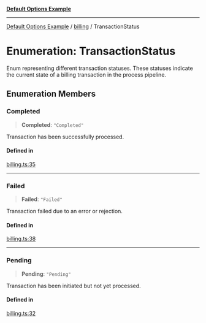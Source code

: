 [**Default Options Example**](../../README.md)

***

[Default Options Example](../../modules.md) / [billing](../README.md) / TransactionStatus

# Enumeration: TransactionStatus

Enum representing different transaction statuses.
These statuses indicate the current state of a billing transaction in the process pipeline.

## Enumeration Members

### Completed

> **Completed**: `"Completed"`

Transaction has been successfully processed.

#### Defined in

[billing.ts:35](https://github.com/typedoc2md/dummy-typescript-api/blob/main/src/billing.ts#L35)

***

### Failed

> **Failed**: `"Failed"`

Transaction failed due to an error or rejection.

#### Defined in

[billing.ts:38](https://github.com/typedoc2md/dummy-typescript-api/blob/main/src/billing.ts#L38)

***

### Pending

> **Pending**: `"Pending"`

Transaction has been initiated but not yet processed.

#### Defined in

[billing.ts:32](https://github.com/typedoc2md/dummy-typescript-api/blob/main/src/billing.ts#L32)
